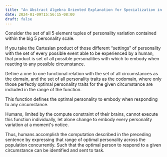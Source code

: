 ```yaml
---
title: "An Abstract Algebra Oriented Explanation for Specialization in Humans"
date: 2024-01-09T15:56:15-08:00
draft: false
---
```


Consider the set of all 5 element tuples of personality variation contained within the big 5 personality scale. 

If you take the Cartesian product of those different “settings” of personality with the set of every possible event able to be experienced by a human, that product is set of all possible personalities with which to embody when reacting to any possible circumstance. 

Define a one to one functional relation with the set of all circumstances as the domain, and the set of all personality traits as the codomain, where only those perfectly optimal personality traits for the given circumstance are included in the range of the function.

This function defines the optimal personality to embody when responding to any circumstance. 

Humans, limited by the compute constraint of their brains, cannot execute this function individually, let alone change to embody every personality variation at a moment's notice. 

Thus, humans accomplish the computation described in the preceding sentence by expressing that range of optimal personality across the population concurrently. Such that the optimal person to respond to a given circumstance can be identified and sent to task.
